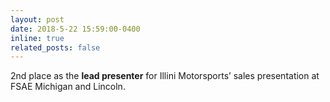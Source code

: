 ```yaml
---
layout: post
date: 2018-5-22 15:59:00-0400
inline: true
related_posts: false
---
```


2nd place as the **lead presenter** for Illini Motorsports’ sales presentation at FSAE Michigan and Lincoln. 